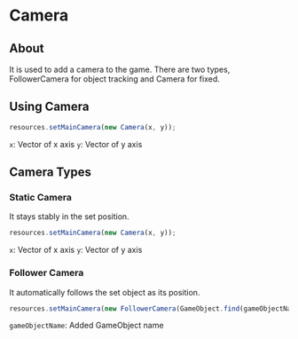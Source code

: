 # Camera
## About
It is used to add a camera to the game. There are two types, FollowerCamera for object tracking and Camera for fixed.

## Using Camera
```javascript
resources.setMainCamera(new Camera(x, y));
```
`x`: Vector of x axis
`y`: Vector of y axis

## Camera Types
### Static Camera
It stays stably in the set position.
```javascript
resources.setMainCamera(new Camera(x, y));
```
`x`: Vector of x axis
`y`: Vector of y axis

### Follower Camera
It automatically follows the set object as its position.
```javascript
resources.setMainCamera(new FollowerCamera(GameObject.find(gameObjectName)));
```
`gameObjectName`: Added GameObject name